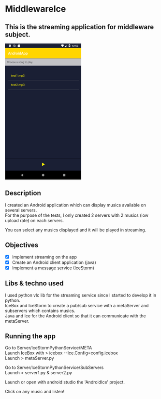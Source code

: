 # MiddlewareIce

This is the streaming application for middleware subject.  
---
<img src="images/screen.png" width="50%" height="50%">

## Description
I created an Android application which can display musics available on several servers.  
For the purpose of the tests, I only created 2 servers with 2 musics (low upload rate) on each servers.

You can select any musics displayed and it will be played in streaming.

## Objectives
- [x] Implement streaming on the app
- [x] Create an Android client application (java)
- [x] Implement a message service (IceStorm)

## Libs & techno used
I used python vlc lib for the streaming service since I started to develop it in python.  
IceBox and IceStorm to create a pub/sub service with a metaServer and subservers which contains musics.  
Java and Ice for the Android client so that it can communicate with the metaServer.

## Running the app
Go to Server/IceStormPythonService/META  
Launch IceBox with > icebox --Ice.Config=config.icebox  
Launch > metaServer.py   

Go to Server/IceStormPythonService/SubServers  
Launch > server1.py & server2.py  

Launch or open with android studio the 'AndroidIce' project.  

Click on any music and listen!